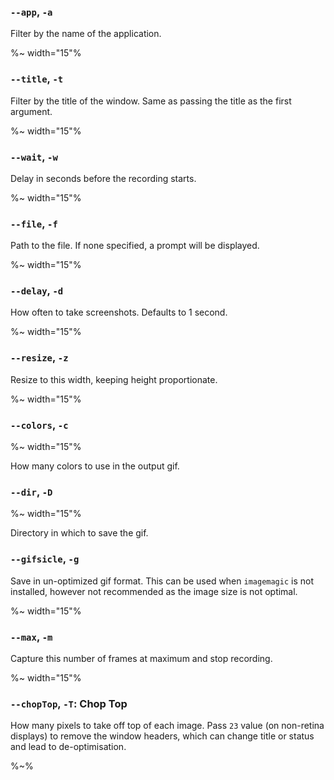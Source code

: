 ### `--app`, `-a`

Filter by the name of the application.

%~ width="15"%

### `--title`, `-t`

Filter by the title of the window. Same as passing the title as the first argument.

%~ width="15"%

### `--wait`, `-w`

Delay in seconds before the recording starts.

%~ width="15"%

### `--file`, `-f`

Path to the file. If none specified, a prompt will be displayed.

%~ width="15"%

### `--delay`, `-d`

How often to take screenshots. Defaults to 1 second.

%~ width="15"%

### `--resize`, `-z`

Resize to this width, keeping height proportionate.

%~ width="15"%

### `--colors`, `-c`

%~ width="15"%

How many colors to use in the output gif.

### `--dir`, `-D`

%~ width="15"%

Directory in which to save the gif.

### `--gifsicle`, `-g`

Save in un-optimized gif format. This can be used when `imagemagic` is not installed, however not recommended as the image size is not optimal.

%~ width="15"%

### `--max`, `-m`

Capture this number of frames at maximum and stop recording.

%~ width="15"%

### `--chopTop`, `-T`: Chop Top

How many pixels to take off top of each image. Pass `23` value (on non-retina displays) to remove the window headers, which can change title or status and lead to de-optimisation.

%~%
